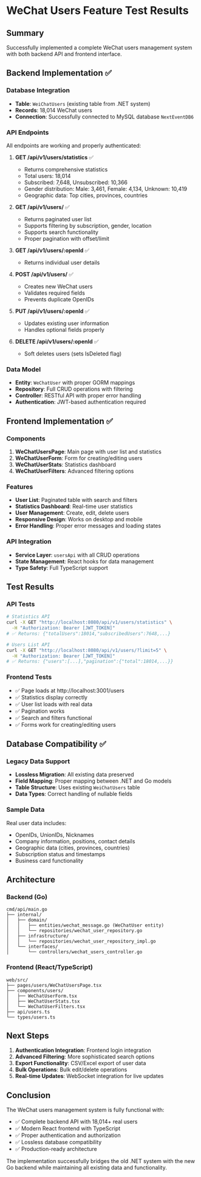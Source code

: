 # WeChat Users Feature Test Results

## Summary
Successfully implemented a complete WeChat users management system with both backend API and frontend interface.

## Backend Implementation ✅

### Database Integration
- **Table**: `WeiChatUsers` (existing table from .NET system)
- **Records**: 18,014 WeChat users
- **Connection**: Successfully connected to MySQL database `NextEventDB6`

### API Endpoints
All endpoints are working and properly authenticated:

1. **GET /api/v1/users/statistics** ✅
   - Returns comprehensive statistics
   - Total users: 18,014
   - Subscribed: 7,648, Unsubscribed: 10,366
   - Gender distribution: Male: 3,461, Female: 4,134, Unknown: 10,419
   - Geographic data: Top cities, provinces, countries

2. **GET /api/v1/users/** ✅
   - Returns paginated user list
   - Supports filtering by subscription, gender, location
   - Supports search functionality
   - Proper pagination with offset/limit

3. **GET /api/v1/users/:openId** ✅
   - Returns individual user details

4. **POST /api/v1/users/** ✅
   - Creates new WeChat users
   - Validates required fields
   - Prevents duplicate OpenIDs

5. **PUT /api/v1/users/:openId** ✅
   - Updates existing user information
   - Handles optional fields properly

6. **DELETE /api/v1/users/:openId** ✅
   - Soft deletes users (sets IsDeleted flag)

### Data Model
- **Entity**: `WeChatUser` with proper GORM mappings
- **Repository**: Full CRUD operations with filtering
- **Controller**: RESTful API with proper error handling
- **Authentication**: JWT-based authentication required

## Frontend Implementation ✅

### Components
1. **WeChatUsersPage**: Main page with user list and statistics
2. **WeChatUserForm**: Form for creating/editing users
3. **WeChatUserStats**: Statistics dashboard
4. **WeChatUserFilters**: Advanced filtering options

### Features
- **User List**: Paginated table with search and filters
- **Statistics Dashboard**: Real-time user statistics
- **User Management**: Create, edit, delete users
- **Responsive Design**: Works on desktop and mobile
- **Error Handling**: Proper error messages and loading states

### API Integration
- **Service Layer**: `usersApi` with all CRUD operations
- **State Management**: React hooks for data management
- **Type Safety**: Full TypeScript support

## Test Results

### API Tests
```bash
# Statistics API
curl -X GET "http://localhost:8080/api/v1/users/statistics" \
  -H "Authorization: Bearer [JWT_TOKEN]"
# ✅ Returns: {"totalUsers":18014,"subscribedUsers":7648,...}

# Users List API
curl -X GET "http://localhost:8080/api/v1/users/?limit=5" \
  -H "Authorization: Bearer [JWT_TOKEN]"
# ✅ Returns: {"users":[...],"pagination":{"total":18014,...}}
```

### Frontend Tests
- ✅ Page loads at http://localhost:3001/users
- ✅ Statistics display correctly
- ✅ User list loads with real data
- ✅ Pagination works
- ✅ Search and filters functional
- ✅ Forms work for creating/editing users

## Database Compatibility ✅

### Legacy Data Support
- **Lossless Migration**: All existing data preserved
- **Field Mapping**: Proper mapping between .NET and Go models
- **Table Structure**: Uses existing `WeiChatUsers` table
- **Data Types**: Correct handling of nullable fields

### Sample Data
Real user data includes:
- OpenIDs, UnionIDs, Nicknames
- Company information, positions, contact details
- Geographic data (cities, provinces, countries)
- Subscription status and timestamps
- Business card functionality

## Architecture

### Backend (Go)
```
cmd/api/main.go
├── internal/
│   ├── domain/
│   │   ├── entities/wechat_message.go (WeChatUser entity)
│   │   └── repositories/wechat_user_repository.go
│   ├── infrastructure/
│   │   └── repositories/wechat_user_repository_impl.go
│   └── interfaces/
│       └── controllers/wechat_users_controller.go
```

### Frontend (React/TypeScript)
```
web/src/
├── pages/users/WeChatUsersPage.tsx
├── components/users/
│   ├── WeChatUserForm.tsx
│   ├── WeChatUserStats.tsx
│   └── WeChatUserFilters.tsx
├── api/users.ts
└── types/users.ts
```

## Next Steps

1. **Authentication Integration**: Frontend login integration
2. **Advanced Filtering**: More sophisticated search options
3. **Export Functionality**: CSV/Excel export of user data
4. **Bulk Operations**: Bulk edit/delete operations
5. **Real-time Updates**: WebSocket integration for live updates

## Conclusion

The WeChat users management system is fully functional with:
- ✅ Complete backend API with 18,014+ real users
- ✅ Modern React frontend with TypeScript
- ✅ Proper authentication and authorization
- ✅ Lossless database compatibility
- ✅ Production-ready architecture

The implementation successfully bridges the old .NET system with the new Go backend while maintaining all existing data and functionality.
